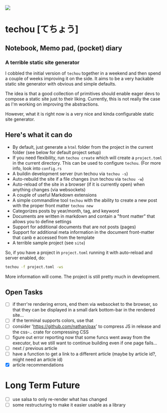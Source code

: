 <img src="assets/logo.svg" />

# techou [てちょう]

## Notebook, Memo pad, (pocket) diary

### A terrible static site generator


I cobbled the initial version of `techou` together in a weekend and then spend a couple of weeks improving it on the side. It aims to be a very hackable static site generator with obvious and simple defaults.

The idea is that a good collection of primitives should enable eager devs to compose a static site just to their liking. Currently, this is not really the case as I'm working on improving the abstractions.

However, what it is right now is a very nice and kinda configurable static site generator.

## Here's what it can do
- By default, just generate a `html` folder from the project in the current folder (see below for default project setup)
- If you need flexibility, run `techou create` which will create a `project.toml` in the current directory. This can be used to configure `techou`. (For more info, look into `config.rs`
- A buildin development server (run techou via `techou -s`)
- Auto-rebuild the site if a file changes (run techou via `techou -w`)
- Auto-reload of the site in a browser (if it is currently open) when anything changes (via websockets)
- A couple of useful Markdown extensions
- A simple commandline tool `techou` with the ability to create a new post with the proper front matter `techou new`
- Categorizes posts by year/month, tag, and keyword
- Documents are written in markdown and contain a "front matter" that allows you to define settings
- Support for additional documents that are not posts (pages)
- Support for additional meta information in the document front-matter that canb e accessed from the template
- A terrible sample project (see `site`)

So, if you have a project in `project.toml` running it with auto-reload and server enabled, do:

``` bash
techou -f project.toml -ws
```

More information will come. The project is still pretty much in development.



## Open Tasks

- [ ] if therr're rendering errors, end them via websocket to the browser, so that they can be displayed in a small dark bottom-bar in the rendered site...
- [ ] if the terminal supports colors, use that
- [ ] consider 'https://github.com/nathan/pax' to compress JS in release and the css-.. crate for compressing CSS
- [ ] figure out error reporting now that some funcs went away from the executor, but we still want to continue building even if one page fails...
- [ ] next / previous article
- [ ] have a function to get a link to a different article (maybe by article id?, might need an article id)
- [x] article recommendations
# Long Term Future
- [ ] use salsa to only re-render what has changed
- [ ] some restructuring to make it easier usable as a library
